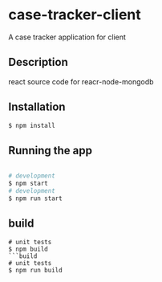 # case-tracker-client
A case tracker application for client 

## Description

react source code for reacr-node-mongodb

## Installation

```bash
$ npm install
```

## Running the app

```bash

# development
$ npm start
# development
$ npm run start

```

## build

```build
# unit tests
$ npm build
```build
# unit tests
$ npm run build

```

